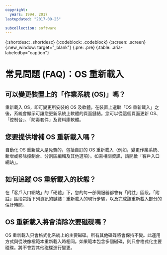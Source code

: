 ```yaml
---
copyright:
  years: 1994, 2017
lastupdated: "2017-09-25"

subcollection: software
---
```


{:shortdesc: .shortdesc}
{:codeblock: .codeblock}
{:screen: .screen}
{:new_window: target="_blank"}
{:pre: .pre}
{:table: .aria-labeledby="caption"}

# 常見問題 (FAQ)：OS 重新載入

## 可以變更裝置上的「作業系統 (OS)」嗎？

重新載入 OS<!--[OS Reload](perform-os-reload-device.html){:new_window}-->，即可變更所安裝的 OS 及軟體。在裝置上選取「OS 重新載入」之後，系統會顯示可讓您更新系統上軟體的頁面鏈結。您可以從這個頁面更新 OS、「控制台」、「防毒套件」及資料庫軟體。

## 您要提供增補 OS 重新載入嗎？

自動化 OS 重新載入是免費的，包括自訂的 OS 重新載入（例如，變更作業系統、新增或移除控制台、分割區編輯及其他選項）。如需相關資訊，請開啟「客戶入口網站」。

## 如何追蹤 OS 重新載入的狀態？

在「客戶入口網站」的「硬體」下，您的每一部伺服器都會有「附註」區段。「附註」區段包括下列資訊的鏈結：重新載入的現行步驟，以及完成該重新載入部分的估計時間。

## OS 重新載入將會消除次要磁碟嗎？

OS 重新載入只會格式化系統上的主要磁碟。所有其他磁碟將會保持不變。此運用方式與從映像檔範本重新載入時相同。如果範本包含多個磁碟，則只會格式化主要磁碟。將不會對其他磁碟進行變更。
